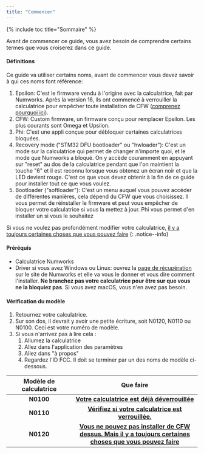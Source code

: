 ```yaml
---
title: "Commencer"
---
```


{% include toc title="Sommaire" %}

Avant de commencer ce guide, vous avez besoin de comprendre certains termes que vous croiserez dans ce guide.

#### Définitions

Ce guide va utiliser certains noms, avant de commencer vous devez savoir à qui ces noms font référence:

1. Epsilon: C'est le firmware vendu à l'origine avec la calculatrice, fait par Numworks. Après la version 16, ils ont commencé à verrouiller la calculatrice pour empêcher toute installation de CFW ([comprenez pourquoi ici](https://tiplanet.org/forum/viewtopic.php?f=97&t=24968)).
2. CFW: Custom firmware, un firmware conçu pour remplacer Epsilon. Les plus courants sont Omega et Upsilon.
3. Phi: C'est une appli conçue pour débloquer certaines calculatrices bloquées.
4. Recovery mode ("STM32 DFU bootloader" ou "hwloader"): C'est un mode sur la calculatrice qui permet de changer n'importe quoi, et le mode que Numworks a bloqué. On y accède couramment en appuyant sur "reset" au dos de la calculatrice pendant que l'on maintient la touche "6" et il est reconnu lorsque vous obtenez un écran noir et que la LED devient rouge. C'est ce que vous devez obtenir à la fin de ce guide pour installer tout ce que vous voulez.
5. Bootloader ("softloader"): C'est un menu auquel vous pouvez accéder de différentes manières, cela dépend du CFW que vous choisissez. Il vous permet de réinstaller le firmware et peut vous empêcher de bloquer votre calculatrice si vous la mettez à jour. Phi vous permet d'en installer un si vous le souhaitez

Si vous ne voulez pas profondément modifier votre calculatrice, [il y a toujours certaines choses que vous pouvez faire](what-to-do-locked)
{: .notice--info}

#### Préréquis

- Calculatrice Numworks
- Driver si vous avez Windows ou Linux: ouvrez la [page de récupération](https://numworks.com/rescue) sur le site de Numworks et elle va vous le donner et vous dire comment l'installer. **Ne branchez pas votre calculatrice pour être sur que vous ne la bloquiez pas**. Si vous avez macOS, vous n'en avez pas besoin.

#### Vérification du modèle

1. Retournez votre calculatrice.
2. Sur son dos, il devrait y avoir une petite écriture, soit N0120, N0110 ou N0100. Ceci est votre numéro de modèle.
3. Si vous n'arrivez pas à lire cela :
    1. Allumez la calculatrice
    2. Allez dans l'application des paramètres
    3. Allez dans "à propos"
    4. Regardez l'ID FCC. Il doit se terminer par un des noms de modèle ci-dessous.

<table>
  <colgroup>
    <col span="1" style="width: 20%;">
    <col span="1" style="width: 40%;">
  </colgroup>
  <thead>
    <tr>
      <th style="text-align: center">Modèle de calculatrice</th>
      <th style="text-align: center">Que faire</th>
    </tr>
  </thead>
  <tbody>
    <tr>
      <td style="text-align: center; font-weight: bold;">N0100</td>
      <td style="text-align: center; font-weight: bold;"><a href="n0100-now-what">Votre calculatrice est déjà déverrouillée</a></td>
    </tr>
    <tr>
      <td style="text-align: center; font-weight: bold;">N0110</td>
      <td style="text-align: center; font-weight: bold;"><a href="n0110-is-locked">Vérifiez si votre calculatrice est verrouillée.</a></td>
    </tr>
    <tr>
      <td style="text-align: center; font-weight: bold;">N0120</td>
      <td style="text-align: center; font-weight: bold;"><a href="what-to-do-locked">Vous ne pouvez pas installer de CFW dessus. Mais il y a toujours certaines choses que vous pouvez faire</a></td>
    </tr>
  </tbody>
</table>
